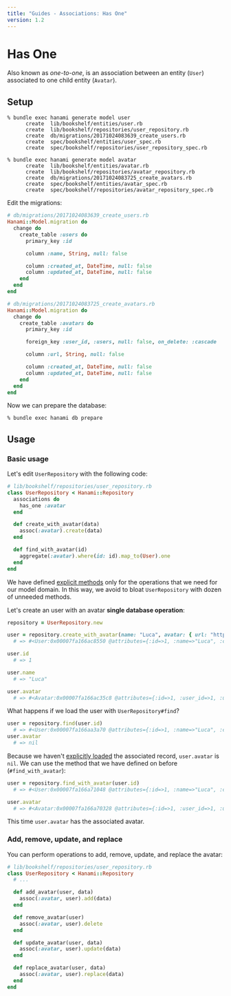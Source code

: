 ```yaml
---
title: "Guides - Associations: Has One"
version: 1.2
---
```


# Has One

Also known as _one-to-one_, is an association between an entity (`User`) associated to one child entity (`Avatar`).

## Setup

```shell
% bundle exec hanami generate model user
      create  lib/bookshelf/entities/user.rb
      create  lib/bookshelf/repositories/user_repository.rb
      create  db/migrations/20171024083639_create_users.rb
      create  spec/bookshelf/entities/user_spec.rb
      create  spec/bookshelf/repositories/user_repository_spec.rb

% bundle exec hanami generate model avatar
      create  lib/bookshelf/entities/avatar.rb
      create  lib/bookshelf/repositories/avatar_repository.rb
      create  db/migrations/20171024083725_create_avatars.rb
      create  spec/bookshelf/entities/avatar_spec.rb
      create  spec/bookshelf/repositories/avatar_repository_spec.rb
```

Edit the migrations:

```ruby
# db/migrations/20171024083639_create_users.rb
Hanami::Model.migration do
  change do
    create_table :users do
      primary_key :id

      column :name, String, null: false

      column :created_at, DateTime, null: false
      column :updated_at, DateTime, null: false
    end
  end
end
```

```ruby
# db/migrations/20171024083725_create_avatars.rb
Hanami::Model.migration do
  change do
    create_table :avatars do
      primary_key :id

      foreign_key :user_id, :users, null: false, on_delete: :cascade

      column :url, String, null: false

      column :created_at, DateTime, null: false
      column :updated_at, DateTime, null: false
    end
  end
end
```

Now we can prepare the database:

```shell
% bundle exec hanami db prepare
```

## Usage

### Basic usage

Let's edit `UserRepository` with the following code:

```ruby
# lib/bookshelf/repositories/user_repository.rb
class UserRepository < Hanami::Repository
  associations do
    has_one :avatar
  end

  def create_with_avatar(data)
    assoc(:avatar).create(data)
  end

  def find_with_avatar(id)
    aggregate(:avatar).where(id: id).map_to(User).one
  end
end
```

We have defined [explicit methods](/guides/1.2/associations/overview#explicit-interface) only for the operations that we need for our model domain.
In this way, we avoid to bloat `UserRepository` with dozen of unneeded methods.

Let's create an user with an avatar **single database operation**:

```ruby
repository = UserRepository.new

user = repository.create_with_avatar(name: "Luca", avatar: { url: "https://avatars.test/luca.png" })
  # => #<User:0x00007fa166ac8550 @attributes={:id=>1, :name=>"Luca", :created_at=>2017-10-24 08:44:27 UTC, :updated_at=>2017-10-24 08:44:27 UTC, :avatar=>#<Avatar:0x00007fa166ac35c8 @attributes={:id=>1, :user_id=>1, :url=>"https://avatars.test/luca.png", :created_at=>2017-10-24 08:44:27 UTC, :updated_at=>2017-10-24 08:44:27 UTC}>}>

user.id
  # => 1

user.name
  # => "Luca"

user.avatar
  # => #<Avatar:0x00007fa166ac35c8 @attributes={:id=>1, :user_id=>1, :url=>"https://avatars.test/luca.png", :created_at=>2017-10-24 08:44:27 UTC, :updated_at=>2017-10-24 08:44:27 UTC}>
```

What happens if we load the user with `UserRepository#find`?

```ruby
user = repository.find(user.id)
  # => #<User:0x00007fa166aa3a70 @attributes={:id=>1, :name=>"Luca", :created_at=>2017-10-24 08:44:27 UTC, :updated_at=>2017-10-24 08:44:27 UTC}>
user.avatar
  # => nil
```

Because we haven't [explicitly loaded](/guides/1.2/associations/overview#explicit-loading) the associated record, `user.avatar` is `nil`.
We can use the method that we have defined on before (`#find_with_avatar`):

```ruby
user = repository.find_with_avatar(user.id)
  # => #<User:0x00007fa166a71048 @attributes={:id=>1, :name=>"Luca", :created_at=>2017-10-24 08:44:27 UTC, :updated_at=>2017-10-24 08:44:27 UTC, :avatar=>#<Avatar:0x00007fa166a70328 @attributes={:id=>1, :user_id=>1, :url=>"https://avatars.test/luca.png", :created_at=>2017-10-24 08:44:27 UTC, :updated_at=>2017-10-24 08:44:27 UTC}>}>

user.avatar
  # => #<Avatar:0x00007fa166a70328 @attributes={:id=>1, :user_id=>1, :url=>"https://avatars.test/luca.png", :created_at=>2017-10-24 08:44:27 UTC, :updated_at=>2017-10-24 08:44:27 UTC}>
```

This time `user.avatar` has the associated avatar.

### Add, remove, update, and replace

You can perform operations to add, remove, update, and replace the avatar:

```ruby
# lib/bookshelf/repositories/user_repository.rb
class UserRepository < Hanami::Repository
  # ...

  def add_avatar(user, data)
    assoc(:avatar, user).add(data)
  end

  def remove_avatar(user)
    assoc(:avatar, user).delete
  end

  def update_avatar(user, data)
    assoc(:avatar, user).update(data)
  end

  def replace_avatar(user, data)
    assoc(:avatar, user).replace(data)
  end
end
```
